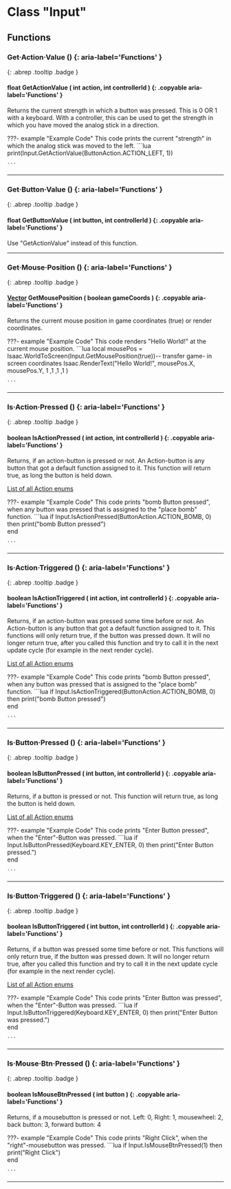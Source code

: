 # Class "Input"
## Functions
### Get·Action·Value () {: aria-label='Functions' }
[ ](#){: .abrep .tooltip .badge }
#### float GetActionValue ( int action, int controllerId ) {: .copyable aria-label='Functions' }

Returns the current strength in which a button was pressed. This is 0 OR 1 with a keyboard. With a controller, this can be used to get the strength in which you have moved the analog stick in a direction.

???- example "Example Code"
    This code prints the current "strength" in which the analog stick was moved to the left.
    ```lua 
    print(Input.GetActionValue(ButtonAction.ACTION_LEFT, 1))   
    
    ```

___ 
### Get·Button·Value () {: aria-label='Functions' }
[ ](#){: .abrep .tooltip .badge }
#### float GetButtonValue ( int button, int controllerId ) {: .copyable aria-label='Functions' }

Use "GetActionValue" instead of this function.
___ 
### Get·Mouse·Position () {: aria-label='Functions' }
[ ](#){: .abrep .tooltip .badge }
#### [Vector](Vector.md) GetMousePosition ( boolean gameCoords ) {: .copyable aria-label='Functions' }

Returns the current mouse position in game coordinates (true) or render coordinates.

???- example "Example Code"
    This code renders "Hello World!" at the current mouse position.
    ```lua 
    local mousePos = Isaac.WorldToScreen(Input.GetMousePosition(true))-- transfer game- in screen coordinates
    Isaac.RenderText("Hello World!", mousePos.X, mousePos.Y, 1 ,1 ,1 ,1 )
    
    ```

___ 
### Is·Action·Pressed () {: aria-label='Functions' }
[ ](#){: .abrep .tooltip .badge }
#### boolean IsActionPressed ( int action, int controllerId ) {: .copyable aria-label='Functions' }

Returns, if an action-button is pressed or not. An Action-button is any button that got a default function assigned to it. This function will return true, as long the button is held down.

[List of all Action enums](enums/ButtonAction.md)

???- example "Example Code"
    This code prints "bomb Button pressed", when any button was pressed that is assigned to the "place bomb" function.
    ```lua 
    if Input.IsActionPressed(ButtonAction.ACTION_BOMB, 0)  then
        print("bomb Button pressed")   
    end
    
    ```
___ 
### Is·Action·Triggered () {: aria-label='Functions' }
[ ](#){: .abrep .tooltip .badge }
#### boolean IsActionTriggered ( int action, int controllerId ) {: .copyable aria-label='Functions' }

Returns, if an action-button was pressed some time before or not. An Action-button is any button that got a default function assigned to it. This functions will only return true, if the button was pressed down. It will no longer return true, after you called this function and try to call it in the next update cycle (for example in the next render cycle).

[List of all Action enums](enums/ButtonAction.md)

???- example "Example Code"
    This code prints "bomb Button pressed", when any button was pressed that is assigned to the "place bomb" function.
    ```lua 
    if Input.IsActionTriggered(ButtonAction.ACTION_BOMB, 0)  then
        print("bomb Button pressed")   
    end
    
    ```
___ 
### Is·Button·Pressed () {: aria-label='Functions' }
[ ](#){: .abrep .tooltip .badge }
#### boolean IsButtonPressed ( int button, int controllerId ) {: .copyable aria-label='Functions' }

Returns, if a button is pressed or not. This function will return true, as long the button is held down.

[List of all Action enums](enums/ButtonAction.md)

???- example "Example Code"
    This code prints "Enter Button pressed", when the "Enter"-Button was pressed.
    ```lua 
    if Input.IsButtonPressed(Keyboard.KEY_ENTER, 0)  then
        print("Enter Button pressed.")   
    end
    
    ```
___ 
### Is·Button·Triggered () {: aria-label='Functions' }
[ ](#){: .abrep .tooltip .badge }
#### boolean IsButtonTriggered ( int button, int controllerId ) {: .copyable aria-label='Functions' }

Returns, if a button was pressed some time before or not. This functions will only return true, if the button was pressed down. It will no longer return true, after you called this function and try to call it in the next update cycle (for example in the next render cycle).

[List of all Action enums](enums/ButtonAction.md)

???- example "Example Code"
    This code prints "Enter Button was pressed", when the "Enter"-Button was pressed.
    ```lua 
    if Input.IsButtonTriggered(Keyboard.KEY_ENTER, 0)  then
        print("Enter Button was pressed.")   
    end
    
    ```
___ 
### Is·Mouse·Btn·Pressed () {: aria-label='Functions' }
[ ](#){: .abrep .tooltip .badge }
#### boolean IsMouseBtnPressed ( int button ) {: .copyable aria-label='Functions' }

Returns, if a mousebutton is pressed or not.
Left: 0, Right: 1, mousewheel: 2, back button: 3, forward button: 4

???- example "Example Code"
    This code prints "Right Click", when the "right"-mousebutton was pressed.
    ```lua 
    if Input.IsMouseBtnPressed(1)  then
        print("Right Click")   
    end
    
    ```

___ 
